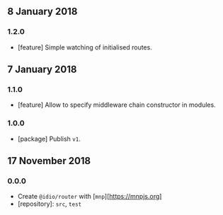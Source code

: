 ## 8 January 2018

### 1.2.0

- [feature] Simple watching of initialised routes.

## 7 January 2018

### 1.1.0

- [feature] Allow to specify middleware chain constructor in modules.

### 1.0.0

- [package] Publish `v1`.

## 17 November 2018

### 0.0.0

- Create `@idio/router` with [`mnp`][https://mnpjs.org]
- [repository]: `src`, `test`
